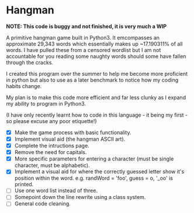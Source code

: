 # Hangman

**NOTE: This code is buggy and not finished, it is very much a WIP**

A primitive hangman game built in Python3. It emcompasses an approximate 29,343 words which essentially makes up ~17.190311% of all words. I have pulled these from a censored wordlist but I am not accountable for you reading some naughty words should some have fallen through the cracks.

I created this program over the summer to help me become more proficient in python but also to use as a later benchmark to notice how my coding habits change.

My plan is to make this code more efficient and far less clunky as I expand my ability to program in Python3.

(I have only recently learnt how to code in this language - it being my first - so please excuse any poor etiquette!)

- [x] Make the game process with basic functionality.
- [x] Implement visual aid (the hangman ASCII art).
- [x] Complete the intructions page.
- [x] Remove the need for capitals.
- [x] More specific parameters for entering a character (must be single character, must be alphabetic).
- [x] Implement a visual aid for where the correctly guessed letter show it's position within the word. e.g. randWord = 'foo', guess = o, '_oo' is printed.
- [ ] Use one word list instead of three.
- [ ] Somepoint down the line rewrite using a class system.
- [ ] General code cleaning.
